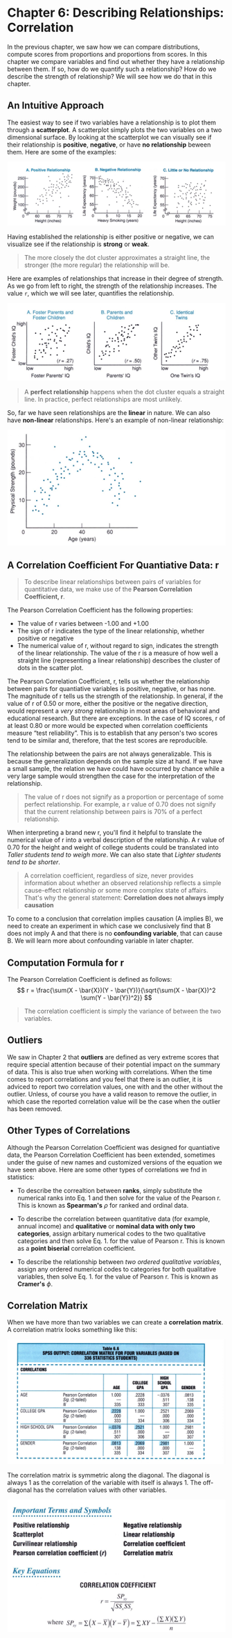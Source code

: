 # Chapter 6: Describing Relationships: Correlation

In the previous chapter, we saw how we can compare distributions, compute scores from proportions and proportions from scores. In this chapter we compare variables and find out whether they have a relationship between them. If so, how do we quantify such a relationship? How do we describe the strength of relationship? We will see how we do that in this chapter. 

## An Intuitive Approach

The easiest way to see if two variables have a relationship is to plot them through a **scatterplot**. A scatterplot simply plots the two variables on a two dimensional surface. By looking at the scatterplot we can visually see if their relationship is **positive**, **negative**, or have **no relationship** beween them. Here are some of the examples: 

![image-20190320194704037](Statistics_main_Chapter06.assets/image-20190320194704037.png)

Having established the relationship is either positive or negative, we can visualize see if the relationship is **strong** or **weak**. 

> The more closely the dot cluster approximates a straight line, the stronger (the more regular) the relationship will be.

Here are examples of relationships that increase in their degree of strength. As we go from left to right, the strength of the relationship increases. The value `r`, which we will see later, quantifies the relationship. 

![image-20190320194933470](Statistics_main_Chapter06.assets/image-20190320194933470.png)

> A **perfect relationship** happens when the dot cluster equals a straight line. In practice, perfect relationships are most unlikely. 

So, far we have seen relationships are the **linear** in nature. We can also have **non-linear** relationships. Here's an example of non-linear relationship: 

![image-20190320195213832](Statistics_main_Chapter06.assets/image-20190320195213832.png)



## A Correlation Coefficient For Quantiative Data: r

> To describe linear relationships between pairs of variables for quantitative data, we make use of the **Pearson Correlation Coefficient, r**. 

The Pearson Correlation Coefficient has the following properties: 

* The value of r varies between -1.00 and +1.00
* The sign of r indicates the type of the linear relationship, whether positive or negative
* The numerical value of r, without regard to sign, indicates the strength of the linear relationship. The value of the r is a measure of how well a straight line (representing a linear relationship) describes the cluster of dots in the scatter plot. 

The Pearson Correlation Coefficient, r, tells us whether the relationship between pairs for quantiative variables is positive, negative, or has none. The magnitude of r tells us the strength of the relationship. In general, if the value of r of 0.50 or more, either the positive or the negative direction, would represent a *very strong* relationship in most areas of behavioral and educational research. But there are exceptions. In the case of IQ scores, r of at least 0.80 or more would be expected when correlation coefficients measure “test reliability”. This is to establish that any person's two scores tend to be similar and, therefore, that the test scores are reproducible. 

The relationship between the pairs are not always generalizable. This is because the generalization depends on the sample size at hand. If we have a small sample, the relation we have could have occurred by chance while a very large sample would strengthen the case for the interpretation of the relationship. 

> The value of r does not signify as a proportion or percentage of some perfect relationship. For example, a r value of 0.70 does not signify that the current relationship between pairs is 70% of a perfect relationship. 

When interpreting a brand new r, you'll find it helpful to translate the numerical value of r into a verbal description of the relationship. A r value of 0.70 for the height and weight of college students could be translated into *Taller students tend to weigh more*. We can also state that *Lighter students tend to be shorter*. 

> A correlation coefficient, regardless of size, never provides information about whether an observed relationship reflects a simple cause-effect relationship or some more complex state of affairs. That's why the general statement: **Correlation does not always imply causation**

To come to a conclusion that correlation implies causation (A implies B), we need to create an experiment in which case we conclusively find that B does not imply A and that there is no **confounding variable**, that can cause B. We will learn more about confounding variable in later chapter. 

## Computation Formula for r

The Pearson Correlation Coefficient is defined as follows: 
$$
r = \frac{\sum(X - \bar{X})(Y - \bar{Y})}{\sqrt{\sum(X - \bar{X})^2 \sum(Y - \bar{Y})^2}}
$$

> The correlation coefficient is simply the variance of between the two variables. 

## Outliers

We saw in Chapter 2 that **outliers** are defined as very extreme scores that require special attention because of their potential impact on the summary of data. This is also true when working with correlations. When the time comes to report correlations and you feel that there is an outlier, it is adviced to report two correlation values, one with and the other without the outlier. Unless, of course you have a valid reason to remove the outlier, in which case the reported correlation value will be the case when the outlier has been removed. 

## Other Types of Correlations

Although the Pearson Correlation Coefficient was designed for quantiative data, the Pearson Correlation Coefficient has been extended, sometimes under the guise of new names and customized versions of the equation we have seen above. Here are some other types of correlations we fnd in statistics: 

* To describe the correaltion between **ranks**, simply substitute the numerical ranks into Eq. 1 and then solve for the value of the Pearson r. This is known as **Spearman's** $\rho$ for ranked and ordinal data. 

* To describe the correlation between quantitative data (for example, annual income) and **qualitative** or **nominal data with only two categories**, assign arbitary numerical codes to the two qualitative categories and then solve Eq. 1. for the value of Pearson r. This is known as a **point biserial** correlation coefficient. 

* To describe the relationship between *two ordered qualitative variables*, assign any ordered numerical codes to categories for both qualitative variables, then solve Eq. 1. for the value of Pearson r. This is known as **Cramer's** $\phi$. 

   

## Correlation Matrix

When we have more than two variables we can create a **correlation matrix**. A correlation matrix looks something like this: 

![image-20190320204833452](Statistics_main_Chapter06.assets/image-20190320204833452.png)

The correlation matrix is symmetric along the diagonal. The diagonal is always 1 as the correlation of the variable with itself is always 1. The off-diagonal has the correlation values with other variables. 

![image-20190320204725306](Statistics_main_Chapter06.assets/image-20190320204725306.png)